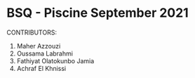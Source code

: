 # BSQ - Piscine September 2021

CONTRIBUTORS:
1. Maher Azzouzi
2. Oussama Labrahmi
3. Fathiyat Olatokunbo Jamia
4. Achraf El Khnissi
